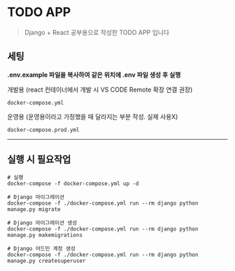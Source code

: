 # TODO APP

> Django + React 공부용으로 작성한 TODO APP 입니다

## 세팅

**.env.example 파일을 복사하여 같은 위치에 .env 파일 생성 후 실행**


개발용 (react 컨테이너에서 개발 시 VS CODE Remote 확장 연결 권장)
```
docker-compose.yml
```

운영용 (운영용이라고 가정했을 때 달라지는 부분 작성. 실제 사용X)
```
docker-compose.prod.yml
```
---
## 실행 시 필요작업
```
# 실행
docker-compose -f docker-compose.yml up -d
```

```
# Django 마이그레이션
docker-compose -f ./docker-compose.yml run --rm django python manage.py migrate
```

```
# Django 마이그레이션 생성
docker-compose -f ./docker-compose.yml run --rm django python manage.py makemigrations
```

```
# Django 어드민 계정 생성
docker-compose -f ./docker-compose.yml run --rm django python manage.py createsuperuser
```
